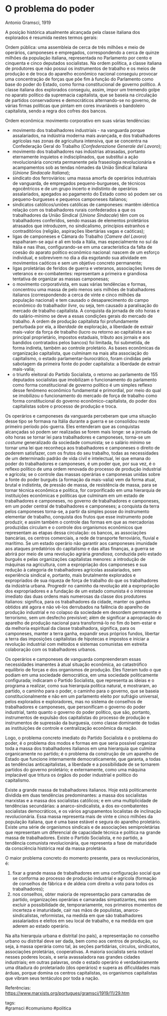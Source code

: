 # O problema do poder
Antonio Gramsci, 1919


A posição histórica atualmente alcançada pela classe italiana dos explorados é resumida nestes termos gerais:

Ordem pública: uma assembleia de cerca de três milhões e meio de operários, camponeses e empregados, correspondendo a cerca de quinze milhões da população italiana, representada no Parlamento por cento e cinquenta e cinco deputados socialistas. Na ordem política, a classe italiana de produtores que não possui os instrumentos de trabalho e os meios de produção e de troca do aparelho econômico nacional conseguiu provocar uma concentração de forças que põe fim à função do Parlamento como base do poder do Estado, como forma constitucional de governo político. A classe italiana dos explorados conseguiu, assim, impor um tremendo golpe no aparato político da supremacia capitalista, que se baseia na circulação de partidos conservadores e democráticos alternando-se no governo, de várias firmas políticas que pintam em cores invariáveis ​​o bandoleiro capitalista, sendo a regra dos cofres dos bancos.

Ordem econômica: movimento corporativo em suas várias tendências:

* movimento dos trabalhadores industriais - na vanguarda porque assalariados, na indústria moderna mais avançada, e dos trabalhadores agrícolas nas zonas de agricultura intensiva, que se concentra na Confederação Geral do Trabalho (_Confederazione Generale del Lavoro_);
* movimento dos trabalhadores nas indústrias atrasadas, portanto eternamente inquietos e indisciplinados, que substitui a ação revolucionária concreta permanente pela fraseologia revolucionária e acampamentos sob as tendas nômades da União Sindical Italiana (_Unione Sindacale Italiana_);
* sindicato dos ferroviários: uma massa amorfa de operários industriais de vanguarda, de empregados pequeno-burgueses, de técnicos egocêntricos e de um grupo incerto e indistinto de operários assalariados, apegados ao pagamento do Estado como só podem ser os pequeno-burgueses e pequenos camponeses italianos;
* sindicatos católicos/uniões católicas de camponeses: mantêm idêntica relação com os trabalhadores rurais confederados a que os trabalhadores da União Sindical (_Unione Sindacale_) têm com os trabalhadores conferidos, sendo massas de elementos proletários atrasados que introduzem, no sindicalismo, princípios estranhos e contraditórios (religião, aspirações libertárias vagas e caóticas);
* ligas de camponeses e Câmara do Trabalho (_Camere del Lavoro_) espalharam-se aqui e ali em toda a Itália, mas especialmente no sul da Itália e nas ilhas, configurando-se em uma característica da falta de coesão do aparato político econômico nacional: nascem de um esforço individual, e sobrevivem no dia a dia esgotando sua atividade em movimentos caóticos e sem um objetivo concreto permanente;
* ligas proletárias de feridos de guerra e veteranos, associações livres de veteranos e ex-combatentes: representam a primeira e grandiosa tentativa de organizar as massas camponesas;
* o movimento corporativista, em suas várias tendências e formas, concentrou uma massa de pelo menos seis milhões de trabalhadores italianos (correspondendo a cerca de vinte e cinco milhões da população nacional) e tem causado o desaparecimento do campo econômico do trabalhador _livre_, ou seja, tem causado a paralisação do mercado de trabalho capitalista. A conquista da jornada de oito horas e do salário-mínimo se deve a essas condições gerais do mercado de trabalho. A ordem de produção capitalista foi profundamente perturbada por ela, a _liberdade_ de exploração, a liberdade de extrair mais-valor da força de trabalho (lucro ou retorno ao capitalista e ao principal proprietário, impostos estaduais, tributo aos jornais e aos bandidos contratados pelos bancos) foi limitada, foi submetida, de forma indireta, também ao controle proletário. As bases econômicas da organização capitalista, que culminam na mais alta associação do capitalismo, o estado parlamentar-burocrático, foram cindidas pela sabotagem da primeira fonte do poder capitalista: a liberdade de extrair mais-valia;
* o triunfo eleitoral do Partido Socialista, o retorno ao parlamento de 155 deputados socialistas que imobilizam o funcionamento do parlamento como forma constitucional de governo político é um simples reflexo desse fenômeno econômico fundamental e primordial, por meio do qual se imobilizou o funcionamento do mercado de força de trabalho como forma constitucional do governo econômico-capitalista, do poder dos capitalistas sobre o processo de produção e troca.

Os operários e camponeses da vanguarda perceberam que uma situação desse tipo se formava na Itália durante a guerra e se consolidou neste primeiro período pós-guerra. Eles entenderam que as conquistas alcançadas só podem ser realizadas se forem mais longe: se a jornada de oito horas se tornar lei para trabalhadores e camponeses, torna-se um _costume_ generalizado da sociedade comunista; se o salário mínimo se tornar uma lei que reconheça aos trabalhadores e camponeses o direito de poderem satisfazer, com os frutos do seu trabalho, todas as necessidades de um determinado padrão de vida civil e intelectual, lei que emana do poder do trabalhadores e camponeses, é um poder que, por sua vez, é o reflexo político de uma ordem renovada do processo de produção industrial e agrícola; se o controle das massas operárias e camponesas unidas sobre a fonte do poder burguês (a formação da mais-valia) vem da forma atual, brutal e indistinta, de pressão de massa, de resistência de massa, para se tornar técnica econômica e política, for corporificado em uma hierarquia de instituições econômicas e políticas que culminam em um estado de trabalhadores e camponeses, no governo de trabalhadores e camponeses, em um poder central de trabalhadores e camponeses; a conquista da terra pelos camponeses torna-se, a partir da simples posse do instrumento elementar de trabalho, conquista dos frutos que esse instrumento pode produzir, e assim também o controle das formas em que as mercadorias produzidas circulam e o controle dos organismos econômicos que representam as etapas dessa circulação: os bancos, as associações bancárias, os centros comerciais, a rede de transporte ferroviário, fluvial e marítimo. Se um estado operário não garantir aos camponeses imunidade aos ataques predatórios do capitalismo e das altas finanças, a guerra se abrirá por meio de uma revolução agrária _grandiosa,_ conduzida pelo estado burguês e pelas organizações capitalistas menores: a introdução de máquinas na agricultura, com a expropriação dos camponeses e sua redução à categoria de trabalhadores agrícolas assalariados, sem experiência sindical e, portanto, mais brutalmente explorados e expropriados de sua riqueza de força de trabalho do que os trabalhadores da indústria urbana. Progredir no caminho da revolução até a expropriação dos expropriadores e a fundação de um estado comunista é o interesse imediato das duas ordens mais numerosas da classe dos produtores italianos: significa, para os trabalhadores da cidade, manter os ganhos obtidos até agora e não vê-los derrubados na falência do aparelho de produção industrial e no colapso da sociedade em desordem permanente e terrorismo, sem um desfecho previsível; além de significar a apropriação do aparelho de produção nacional para transformá-lo no fim do bem-estar e da melhoria espiritual da classe trabalhadora, significa, para os camponeses, manter a terra ganha, expandir seus próprios fundos, libertar a terra das imposições capitalistas de hipotecas e impostos e iniciar a revolução industrial com métodos e sistemas comunistas em estreita colaboração com os trabalhadores urbanos.

Os operários e camponeses de vanguarda compreenderam essas necessidades imanentes à atual situação econômica, ao catastrófico equilíbrio de forças e dos organismos de produção. Eles fizeram tudo o que podiam em uma sociedade democrática, em uma sociedade politicamente configurada; indicaram o Partido Socialista, que representa as ideias e o programa a realizar, como sua hierarquia política natural, e mostraram, ao partido, o caminho para o poder, o caminho para o governo, que se baseia constitucionalmente e não em um parlamento eleito por sufrágio universal, pelos explorados e exploradores, mas no sistema de conselhos de trabalhadores e camponeses, que personificam o governo do poder industrial, tanto quanto o governo do poder político, que são, portanto, instrumentos de expulsão dos capitalistas do processo de produção e instrumentos de supressão da burguesia, como classe dominante de todas as instituições de controle e centralização econômica da nação.

Logo, o problema concreto imediato do Partido Socialista é o problema do poder, é o problema dos modos e formas em que seria possível organizar toda a massa dos trabalhadores italianos em uma hierarquia que culmina organicamente no partido; é o problema da construção de um aparelho de Estado que funcione internamente democraticamente, que garanta, a todas as tendências anticapitalistas, a liberdade e a possibilidade de se tornarem partidos do governo proletário; e externamente, como uma máquina implacável que tritura os órgãos do poder industrial e político do capitalismo.

Existe a grande massa de trabalhadores italianos. Hoje está politicamente dividida em duas tendências predominantes: a massa dos socialistas marxistas e a massa dos socialistas católicos; e em uma multiplicidade de tendências secundárias: a anarco-sindicalista, a dos ex-combatentes socialistas democráticos, e os vários agrupamentos localistas de inclinação revolucionária. Essa massa representa mais de vinte e cinco milhões da população italiana, que é uma base estável e segura do aparelho proletário. Existe uma série de organismos sindicais e de associações semiproletárias que representam um diferencial de capacidade técnica e política na grande massa de trabalhadores. Existe o Partido Socialista, e no partido, a tendência comunista revolucionária, que representa a fase de maturidade da consciência histórica real da massa proletária.

O maior problema concreto do momento presente, para os revolucionários, é:

1.  fixar a grande massa de trabalhadores em uma configuração social que se conforma ao processo de produção industrial e agrícola (formação de conselhos de fábrica e de aldeia com direito a voto para todos os trabalhadores);
2.  nos conselhos, obter maioria de representação para camaradas de partido, organizações operárias e camaradas simpatizantes, mas sem excluir a possibilidade de, temporariamente, nos primeiros momentos de incerteza e imaturidade, cair nas mãos de populistas, anarco-sindicalistas, reformistas, na medida em que são trabalhadores assalariados e eleitos em seu local de trabalho, e na medida em que aderem ao estado operário.

Na alta hierarquia urbana e distrital (no país), a representação no conselho urbano ou distrital deve ser dada, bem como aos centros de produção, ou seja, à massa operária como tal, às seções partidárias, círculos, sindicatos, associações proletárias, cooperativas. A maioria socialista seria notável nesses poderes locais, e seria avassaladora nas grandes cidades industriais; em outras palavras, onde o estado operário é verdadeiramente uma ditadura do proletariado (dos operários) e supera as dificuldades mais árduas, porque domina os centros capitalistas, os organismos capitalistas que vibram seus tentáculos por toda a nação.


Referências:  
https://www.marxists.org/portugues/gramsci/1919/11/29.htm


tags:  
    #gramsci
    #comunismo
    #politica